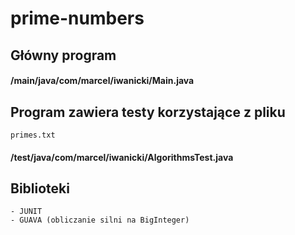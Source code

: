 # prime-numbers

## Główny program
#### /main/java/com/marcel/iwanicki/Main.java

## Program zawiera testy korzystające z pliku
```
primes.txt
```
#### /test/java/com/marcel/iwanicki/AlgorithmsTest.java

## Biblioteki
```
- JUNIT
- GUAVA (obliczanie silni na BigInteger)
```
